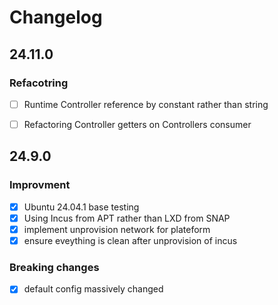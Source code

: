 # Changelog

## 24.11.0


### Refacotring
- [ ] Runtime Controller reference by constant rather than string 
- [ ] Refactoring Controller getters on Controllers consumer


## 24.9.0

### Improvment

- [X] Ubuntu 24.04.1 base testing
- [X] Using Incus from APT rather than LXD from SNAP
- [X] implement unprovision network for plateform
- [X] ensure eveything is clean after unprovision of incus

### Breaking changes

- [X] default config massively changed